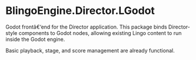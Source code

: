 ﻿# BlingoEngine.Director.LGodot

Godot frontâ€‘end for the Director application. This package binds Director-style components to Godot nodes, allowing existing Lingo content to run inside the Godot engine.

Basic playback, stage, and score management are already functional.

